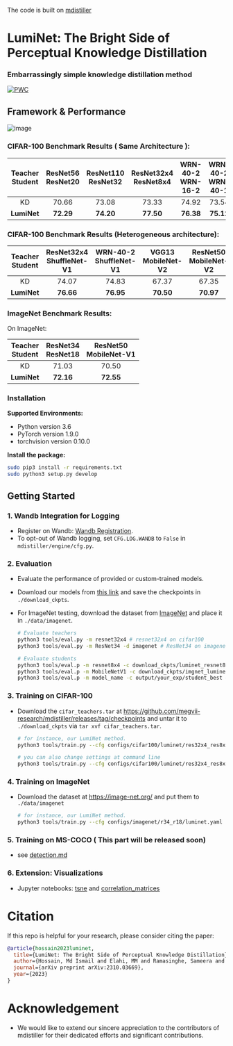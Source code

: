 The code is built on [mdistiller]([https://github.com/megvii-research/mdistiller/releases/tag/checkpoints](https://github.com/megvii-research/mdistiller/tree/master))
# LumiNet: The Bright Side of Perceptual Knowledge Distillation
### Embarrassingly simple knowledge distillation method
[![PWC](https://img.shields.io/endpoint.svg?url=https://paperswithcode.com/badge/luminet-the-bright-side-of-perceptual/classification-on-cifar-100)](https://paperswithcode.com/sota/classification-on-cifar-100?p=luminet-the-bright-side-of-perceptual)
## Framework & Performance
![image](https://github.com/ismail31416/LumiNet/assets/87028897/c3c0c715-1daf-4af2-a300-3b6429ede0b4)

### CIFAR-100 Benchmark Results ( Same Architecture ):

| Teacher <br> Student |ResNet56 <br> ResNet20|ResNet110 <br> ResNet32| ResNet32x4 <br> ResNet8x4| WRN-40-2 <br> WRN-16-2| WRN-40-2 <br> WRN-40-1 | VGG13 <br> VGG8|
|:---------------:|:-----------------:|:-----------------:|:-----------------:|:------------------:|:------------------:|:--------------------:|
| KD | 70.66 | 73.08 | 73.33 | 74.92 | 73.54 | 72.98 |
| **LumiNet** | **72.29** | **74.20** | **77.50** | **76.38** | **75.12** | **74.94** |

### CIFAR-100 Benchmark Results (Heterogeneous architecture):

| Teacher <br> Student |ResNet32x4 <br> ShuffleNet-V1|WRN-40-2 <br> ShuffleNet-V1| VGG13 <br> MobileNet-V2| ResNet50 <br> MobileNet-V2| ResNet32x4 <br> ShuffleNet-V2|
|:---------------:|:-----------------:|:-----------------:|:-----------------:|:------------------:|:------------------:|
| KD | 74.07 | 74.83 | 67.37 | 67.35 | 74.45 |
| **LumiNet** | **76.66** | **76.95** | **70.50** | **70.97** | **77.55** |

### ImageNet Benchmark Results:
On ImageNet:

| Teacher <br> Student |ResNet34 <br> ResNet18|ResNet50 <br> MobileNet-V1|
|:---------------:|:-----------------:|:-----------------:|
| KD | 71.03 | 70.50 | 
| **LumiNet** | **72.16** | **72.55** |

### Installation

**Supported Environments:**

- Python version 3.6
- PyTorch version 1.9.0
- torchvision version 0.10.0

**Install the package:**

```bash
sudo pip3 install -r requirements.txt
sudo python3 setup.py develop
```
## Getting Started

### 1. Wandb Integration for Logging

- Register on Wandb: [Wandb Registration](https://wandb.ai/home).
- To opt-out of Wandb logging, set `CFG.LOG.WANDB` to `False` in `mdistiller/engine/cfg.py`.

### 2. Evaluation

- Evaluate the performance of provided or custom-trained models.

- Download our models from [this link](https://github.com/) and save the checkpoints in `./download_ckpts`.

- For ImageNet testing, download the dataset from [ImageNet](https://image-net.org/) and place it in `./data/imagenet`.

  ```bash
  # Evaluate teachers
  python3 tools/eval.py -m resnet32x4 # resnet32x4 on cifar100
  python3 tools/eval.py -m ResNet34 -d imagenet # ResNet34 on imagenet
  
  # Evaluate students
  python3 tools/eval.p -m resnet8x4 -c download_ckpts/luminet_resnet8x4 # luminet-resnet8x4 on cifar100
  python3 tools/eval.p -m MobileNetV1 -c download_ckpts/imgnet_luminet_mv1 -d imagenet # luminet-mv1 on imagenet
  python3 tools/eval.p -m model_name -c output/your_exp/student_best # your checkpoints
  ```

### 3. Training on CIFAR-100
- Download the `cifar_teachers.tar` at <https://github.com/megvii-research/mdistiller/releases/tag/checkpoints> and untar it to `./download_ckpts` via `tar xvf cifar_teachers.tar`.

  ```bash
  # for instance, our LumiNet method.
  python3 tools/train.py --cfg configs/cifar100/luminet/res32x4_res8x4.yaml

  # you can also change settings at command line
  python3 tools/train.py --cfg configs/cifar100/luminet/res32x4_res8x4.yaml SOLVER.BATCH_SIZE 128 SOLVER.LR 0.1
  ```

### 4. Training on ImageNet

- Download the dataset at <https://image-net.org/> and put them to `./data/imagenet`

  ```bash
  # for instance, our LumiNet method.
  python3 tools/train.py --cfg configs/imagenet/r34_r18/luminet.yaml
  ```

### 5. Training on MS-COCO ( This part will be released soon)

- see [detection.md](detection/README.md)


### 6. Extension: Visualizations

- Jupyter notebooks: [tsne](tools/visualizations/tsne.ipynb) and [correlation_matrices](tools/visualizations/correlation.ipynb)

# Citation

If this repo is helpful for your research, please consider citing the paper:

```BibTeX
@article{hossain2023luminet,
  title={LumiNet: The Bright Side of Perceptual Knowledge Distillation},
  author={Hossain, Md Ismail and Elahi, MM and Ramasinghe, Sameera and Cheraghian, Ali and Rahman, Fuad and Mohammed, Nabeel and Rahman, Shafin},
  journal={arXiv preprint arXiv:2310.03669},
  year={2023}
}
```



# Acknowledgement

- We would like to extend our sincere appreciation to the contributors of mdistiller for their dedicated efforts and significant contributions.





